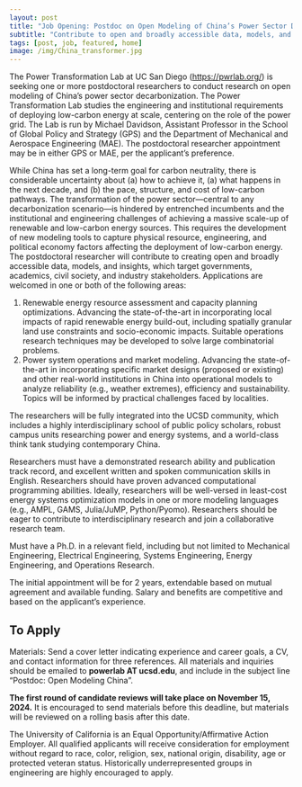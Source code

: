 ```yaml
---
layout: post
title: "Job Opening: Postdoc on Open Modeling of China’s Power Sector Decarbonization"
subtitle: "Contribute to open and broadly accessible data, models, and insights focused on institutional and engineering challenges of a massive scale-up of renewable and low-carbon energy sources"
tags: [post, job, featured, home]
image: /img/China_transformer.jpg
---
```


The Power Transformation Lab at UC San Diego (https://pwrlab.org/) is seeking one or more postdoctoral researchers to conduct research on open modeling of China’s power sector decarbonization. The Power Transformation Lab studies the engineering and institutional requirements of deploying low-carbon energy at scale, centering on the role of the power grid. The Lab is run by Michael Davidson, Assistant Professor in the School of Global Policy and Strategy (GPS) and the Department of Mechanical and Aerospace Engineering (MAE). The postdoctoral researcher appointment may be in either GPS or MAE, per the applicant’s preference.

While China has set a long-term goal for carbon neutrality, there is considerable uncertainty about (a) how to achieve it, (a) what happens in the next decade, and (b) the pace, structure, and cost of low-carbon pathways. The transformation of the power sector—central to any decarbonization scenario—is hindered by entrenched incumbents and the institutional and engineering challenges of achieving a massive scale-up of renewable and low-carbon energy sources. This requires the development of new modeling tools to capture physical resource, engineering, and political economy factors affecting the deployment of low-carbon energy. The postdoctoral researcher will contribute to creating open and broadly accessible data, models, and insights, which target governments, academics, civil society, and industry stakeholders. Applications are welcomed in one or both of the following areas:

1.	Renewable energy resource assessment and capacity planning optimizations.  Advancing the state-of-the-art in incorporating local impacts of rapid renewable energy build-out, including spatially granular land use constraints and socio-economic impacts. Suitable operations research techniques may be developed to solve large combinatorial problems.
2.	Power system operations and market modeling. Advancing the state-of-the-art in incorporating specific market designs (proposed or existing) and other real-world institutions in China into operational models to analyze reliability (e.g., weather extremes), efficiency and sustainability. Topics will be informed by practical challenges faced by localities.

The researchers will be fully integrated into the UCSD community, which includes a highly interdisciplinary school of public policy scholars, robust campus units researching power and energy systems, and a world-class think tank studying contemporary China.

Researchers must have a demonstrated research ability and publication track record, and excellent written and spoken communication skills in English. Researchers should have proven advanced computational programming abilities. Ideally, researchers will be well-versed in least-cost energy systems optimization models in one or more modeling languages (e.g., AMPL, GAMS, Julia/JuMP, Python/Pyomo). Researchers should be eager to contribute to interdisciplinary research and join a collaborative research team.

Must have a Ph.D. in a relevant field, including but not limited to Mechanical Engineering, Electrical Engineering, Systems Engineering, Energy Engineering, and Operations Research.

The initial appointment will be for 2 years, extendable based on mutual agreement and available funding. Salary and benefits are competitive and based on the applicant’s experience.


## To Apply

Materials: Send a cover letter indicating experience and career goals, a CV, and contact information for three references. All materials and inquiries should be emailed to **powerlab AT ucsd.edu**, and include in the subject line “Postdoc: Open Modeling China”.

**The first round of candidate reviews will take place on November 15, 2024.** It is encouraged to send materials before this deadline, but materials will be reviewed on a rolling basis after this date.

The University of California is an Equal Opportunity/Affirmative Action Employer. All qualified applicants will receive consideration for employment without regard to race, color, religion, sex, national origin, disability, age or protected veteran status. Historically underrepresented groups in engineering are highly encouraged to apply.



